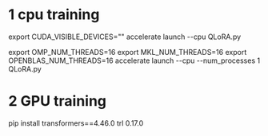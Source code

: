 # 1 cpu training

export CUDA_VISIBLE_DEVICES=""
accelerate launch --cpu QLoRA.py


export OMP_NUM_THREADS=16
export MKL_NUM_THREADS=16
export OPENBLAS_NUM_THREADS=16
accelerate launch --cpu --num_processes 1 QLoRA.py


# 2 GPU training
pip install transformers==4.46.0
trl 0.17.0
